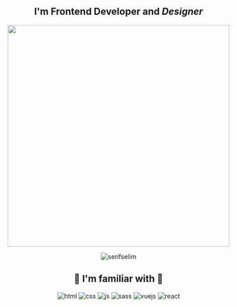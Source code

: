 
<h2 align="center">I'm <b>Frontend Developer</b> and <i>Designer</i></h2>
<p align="center">
   <img src="https://static.wixstatic.com/media/a87f99_9db3a9100a544d5d9a35cf97e37ca1d9~mv2.gif" width="500"/>
</p>

<p align="center">
<img src="https://github-readme-stats.vercel.app/api/top-langs?username=serifselim&show_icons=true&theme=dark&title_color=ffffff&text_color=ffffff&locale=en&layout=compact" alt="serifselim" />
</p>

<h2 align="center">🧰 I'm familiar with 🧰</h2>
<p align="center">
<img src="https://img.shields.io/badge/-HTML5-%23E44D27?style=flat-square&logo=html5&logoColor=ffffff" alt="html" />
<img src="https://img.shields.io/badge/-CSS3-%231572B6?style=flat-square&logo=css3" alt="css" />
<img src="https://img.shields.io/badge/-JavaScript-%23F7DF1C?style=flat-square&logo=javascript&logoColor=000000&labelColor=%23F7DF1C&color=%23FFCE5A" alt="js" />
<img src="https://img.shields.io/badge/-Sass-%23F7DF1C?style=flat-square&logo=sass&logoColor=ffffff&labelColor=FF469F&color=FF469F" alt="sass" />
<img src="https://img.shields.io/badge/-Vuejs-61DAFB?style=flat-square&logo=v&logoColor=ffffff&labelColor=41B883&color=41B883" alt="vuejs" />
<img src="https://img.shields.io/badge/-React-61DAFB?style=flat-square&logo=react&logoColor=ffffff" alt="react" />
</p>






